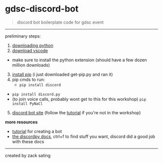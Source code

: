 # gdsc-discord-bot

>discord bot boilerplate code for gdsc event

---

preliminary steps:

1. [downloading python](https://docs.python-guide.org/starting/installation/)
2. [download vscode](https://code.visualstudio.com/download)
  - make sure to install the python extension (should have a few dozen million downloads)
3. [install pip](https://pip.pypa.io/en/stable/installation/) (i just downloaded get-pip.py and ran it)
4. pip cmds to run:
    - `pip install discord`
  - `pip install discord.py`
  - (to join voice calls, probably wont get to this for this workshop) `pip install PyNaCl`
5. [discord bot site](https://discord.com/developers/application) (follow the [tutorial](https://discordpy.readthedocs.io/en/stable/discord.html) if you're not in the workshop)

**more resources**

- [tutorial](https://discordpy.readthedocs.io/en/stable/discord.html) for creating a bot
- [the discordpy docs](https://discordpy.readthedocs.io/en/stable/api.html), ctrl+f to find stuff you want, discord did a good job with these docs

---

created by zack sating
